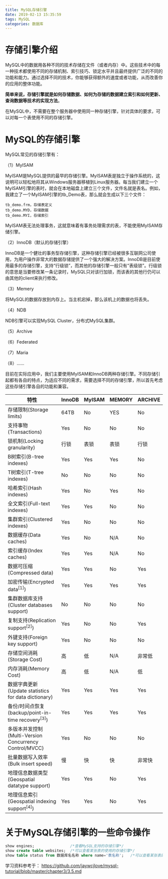```yaml
---
title: MySQL存储引擎
date: 2019-02-13 15:35:59
tags: MySQL
categories: 数据库
---
```


# 存储引擎介绍

MySQL中的数据用各种不同的技术存储在文件（或者内存）中。这些技术中的每一种技术都使用不同的存储机制、索引技巧、锁定水平并且最终提供广泛的不同的功能和能力。通过选择不同的技术，你能够获得额外的速度或者功能，从而改善你的应用的整体功能。

**简单来说，存储引擎就是如何存储数据、如何为存储的数据建立索引和如何更新、查询数据等技术的实现方法**。

在MySQL中，不需要在整个服务器中使用同一种存储引擎，针对具体的要求，可以对每一个表使用不同的存储引擎。

# MySQL的存储引擎

MySQL常见的存储引擎有：

（1）MyISAM

MyISAM是MySQL提供的最早的存储引擎。MyISAM表是独立于操作系统的，这说明可以轻松地将其从Windows服务器移植到Linux服务器。每当我们建立一个MyISAM引擎的表时，就会在本地磁盘上建立三个文件，文件名就是表名。例如，我建立了一个MyISAM引擎的tb_Demo表，那么就会生成以下三个文件：

    tb_demo.frm，存储表定义
    tb_demo.MYD，存储数据
    tb_demo.MYI，存储索引

MyISAM表无法处理事务，这就意味着有事务处理需求的表，不能使用MyISAM存储引擎。

（2）InnoDB（默认的存储引擎）

InnoDB是一个健壮的事务型存储引擎，这种存储引擎已经被很多互联网公司使用，为用户操作非常大的数据存储提供了一个强大的解决方案。InnoDB是目前使用最多的存储引擎，支持“行级锁”，而其他的存储引擎一般只有“表级锁”。行级锁的意思是当要修改某一条记录时，MySQL只对该行加锁，而该表的其他行仍可以由其他的client来执行修改。

（3）Memery

将MySQL的数据存放到内存上。当主机宕掉，那么该机上的数据也将丢失。

（4）NDB

NDB引擎可以实现MySQL Cluster，分布式MySQL集群。

（5）Archive

（6）Federated

（7）Maria

（8）......

目前在实际应用中，我们主要使用MyISAM和InnoDB两种存储引擎。不同存储引起都有各自的特点，为适应不同的需求，需要选择不同的存储引擎，所以首先考虑这些存储引擎各自的功能和兼容。

| 特性 | InnoDB | MyISAM | MEMORY | ARCHIVE |
| ---- | ----- | ------- | ------ | ------- |
| 存储限制(Storage limits) | 64TB | No | YES | No |
| 支持事物(Transactions) | Yes | No | No | No |
| 锁机制(Locking granularity) | 行锁 | 表锁 | 表锁 | 行锁 |
| B树索引(B-tree indexes) | Yes | Yes | Yes | No |
| T树索引(T-tree indexes) | No | No | No | No |
| 哈希索引(Hash indexes) | Yes | No | Yes | No |
| 全文索引(Full-text indexes) | Yes | Yes | No | No |
| 集群索引(Clustered indexes) | Yes | No | No | No |
| 数据缓存(Data caches) | Yes | No | N/A | No |
| 索引缓存(Index caches) | Yes | Yes | N/A | No |
| 数据可压缩(Compressed data) | Yes | Yes | No | Yes |
| 加密传输(Encrypted data<sup>[1]</sup>) | Yes | Yes | Yes | Yes |
| 集群数据库支持(Cluster databases support) | No | No | No | No |
| 复制支持(Replication support<sup>[2]</sup>) | Yes | No | No | Yes |
| 外键支持(Foreign key support) | Yes | No | No | No |
| 存储空间消耗(Storage Cost) | 高 | 低 | N/A | 非常低 |
| 内存消耗(Memory Cost) | 高 | 低 | N/A | 低 |
| 数据字典更新(Update statistics for data dictionary) | Yes | Yes | Yes | Yes |
| 备份/时间点恢复(backup/point-in-time recovery<sup>[3]</sup>) | Yes | Yes | Yes | Yes |
| 多版本并发控制(Multi-Version Concurrency Control/MVCC) | Yes | No | No | No |
| 批量数据写入效率(Bulk insert speed) | 慢 | 快 | 快 | 非常快 |
| 地理信息数据类型(Geospatial datatype support) | Yes | Yes | No | Yes |
| 地理信息索引(Geospatial indexing support<sup>[4]</sup>) | Yes | Yes | No | Yes |

# 关于MySQL存储引擎的一些命令操作

```sql
show engines;                /*查看MySQL支持的存储引擎*/
show create table websites;  /*可以查看某张表的使用的存储引擎*/
show table status from 数据库名名称 where name='表名称';   /*可以查看某张表的使用的存储引擎*/
```

学习资料参考于：
https://github.com/jaywcjlove/mysql-tutorial/blob/master/chapter3/3.5.md